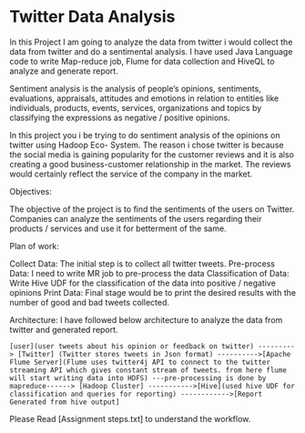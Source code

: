 # Twitter Data Analysis
In this Project I am going to analyze the data from twitter i would collect the data from twitter and do a sentimental analysis. I have used Java Language code to write Map-reduce job, Flume for data collection and HiveQL to analyze and generate report.

Sentiment analysis is the analysis of people’s opinions, sentiments, evaluations, appraisals, attitudes and
emotions in relation to entities like individuals, products, events, services, organizations and topics by
classifying the expressions as negative / positive opinions.

In this project you i be trying to do sentiment analysis of the opinions on twitter using Hadoop Eco-
System. The reason i chose twitter is because the social media is gaining popularity for the customer
reviews and it is also creating a good business-customer relationship in the market. The reviews would
certainly reflect the service of the company in the market.

Objectives:

The objective of the project is to find the sentiments of the users on Twitter. Companies can analyze the
sentiments of the users regarding their products / services and use it for betterment of the same.

Plan of work:

Collect Data: The initial step is to collect all twitter tweets.
Pre-process Data: I need to write MR job to pre-process the data
Classification of Data: Write Hive UDF for the classification of the data into positive / negative
opinions
Print Data: Final stage would be to print the desired results with the number of good and bad
tweets collected.

Architecture: I have followed below architecture to analyze the data from twitter and generated report.                     


    [user](user tweets about his opinion or feedback on twitter) ---------> [Twitter] (Twitter stores tweets in Json format) ---------->[Apache Flume Server](Flume uses twitter4j API to connect to the twitter streaming API which gives constant stream of tweets. from here flume will start writing data into HDFS) ---pre-processing is done by mapreduce------> [Hadoop Cluster] ----------->[Hive](used hive UDF for classification and queries for reporting) ------------>[Report Generated from hive output]
    
Please Read [Assignment steps.txt] to understand the workflow.
